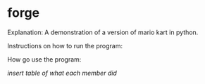 # forge

Explanation:
A demonstration of a version of mario kart in python.

Instructions on how to run the program:

How go use the program:

*insert table of what each member did*
